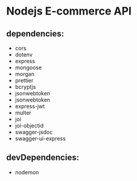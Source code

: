 # Nodejs E-commerce API

## dependencies:

-   cors
-   dotenv
-   express
-   mongoose
-   morgan
-   prettier
-   bcryptjs
-   jsonwebtoken
-   jsonwebtoken
-   express-jwt
-   multer
-   joi
-   joi-objectid
-   swagger-jsdoc
-   swagger-ui-express

## devDependencies:

-   nodemon
